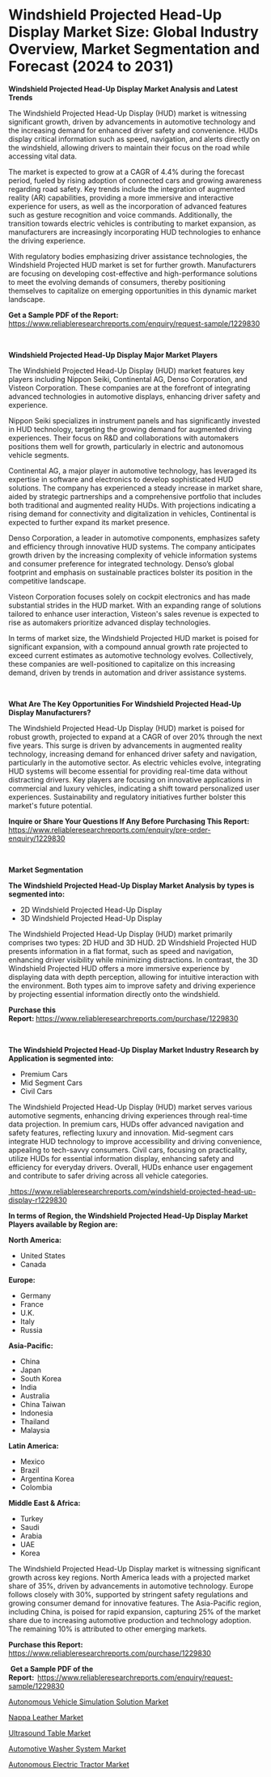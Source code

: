 <p><h1>Windshield Projected Head-Up Display Market Size: Global Industry Overview, Market Segmentation and Forecast (2024 to 2031)</h1></p><p><strong>Windshield Projected Head-Up Display Market Analysis and Latest Trends</strong></p>
<p><p>The Windshield Projected Head-Up Display (HUD) market is witnessing significant growth, driven by advancements in automotive technology and the increasing demand for enhanced driver safety and convenience. HUDs display critical information such as speed, navigation, and alerts directly on the windshield, allowing drivers to maintain their focus on the road while accessing vital data.</p><p>The market is expected to grow at a CAGR of 4.4% during the forecast period, fueled by rising adoption of connected cars and growing awareness regarding road safety. Key trends include the integration of augmented reality (AR) capabilities, providing a more immersive and interactive experience for users, as well as the incorporation of advanced features such as gesture recognition and voice commands. Additionally, the transition towards electric vehicles is contributing to market expansion, as manufacturers are increasingly incorporating HUD technologies to enhance the driving experience.</p><p>With regulatory bodies emphasizing driver assistance technologies, the Windshield Projected HUD market is set for further growth. Manufacturers are focusing on developing cost-effective and high-performance solutions to meet the evolving demands of consumers, thereby positioning themselves to capitalize on emerging opportunities in this dynamic market landscape.</p></p>
<p><strong>Get a Sample PDF of the Report:&nbsp;</strong> <a href="https://www.reliableresearchreports.com/enquiry/request-sample/1229830?utm_campaign=38&utm_medium=2&utm_source=Github&utm_content=ia&utm_term=04112024&utm_id=windshield-projected-head-up-display">https://www.reliableresearchreports.com/enquiry/request-sample/1229830</a></p>
<p>&nbsp;</p>
<p><strong>Windshield Projected Head-Up Display Major Market Players</strong></p>
<p><p>The Windshield Projected Head-Up Display (HUD) market features key players including Nippon Seiki, Continental AG, Denso Corporation, and Visteon Corporation. These companies are at the forefront of integrating advanced technologies in automotive displays, enhancing driver safety and experience.</p><p>Nippon Seiki specializes in instrument panels and has significantly invested in HUD technology, targeting the growing demand for augmented driving experiences. Their focus on R&D and collaborations with automakers positions them well for growth, particularly in electric and autonomous vehicle segments.</p><p>Continental AG, a major player in automotive technology, has leveraged its expertise in software and electronics to develop sophisticated HUD solutions. The company has experienced a steady increase in market share, aided by strategic partnerships and a comprehensive portfolio that includes both traditional and augmented reality HUDs. With projections indicating a rising demand for connectivity and digitalization in vehicles, Continental is expected to further expand its market presence.</p><p>Denso Corporation, a leader in automotive components, emphasizes safety and efficiency through innovative HUD systems. The company anticipates growth driven by the increasing complexity of vehicle information systems and consumer preference for integrated technology. Denso’s global footprint and emphasis on sustainable practices bolster its position in the competitive landscape.</p><p>Visteon Corporation focuses solely on cockpit electronics and has made substantial strides in the HUD market. With an expanding range of solutions tailored to enhance user interaction, Visteon's sales revenue is expected to rise as automakers prioritize advanced display technologies.</p><p>In terms of market size, the Windshield Projected HUD market is poised for significant expansion, with a compound annual growth rate projected to exceed current estimates as automotive technology evolves. Collectively, these companies are well-positioned to capitalize on this increasing demand, driven by trends in automation and driver assistance systems.</p></p>
<p>&nbsp;</p>
<p><strong>What Are The Key Opportunities For Windshield Projected Head-Up Display Manufacturers?</strong></p>
<p><p>The Windshield Projected Head-Up Display (HUD) market is poised for robust growth, projected to expand at a CAGR of over 20% through the next five years. This surge is driven by advancements in augmented reality technology, increasing demand for enhanced driver safety and navigation, particularly in the automotive sector. As electric vehicles evolve, integrating HUD systems will become essential for providing real-time data without distracting drivers. Key players are focusing on innovative applications in commercial and luxury vehicles, indicating a shift toward personalized user experiences. Sustainability and regulatory initiatives further bolster this market's future potential.</p></p>
<p><strong>Inquire or Share Your Questions If Any Before Purchasing This Report:</strong> <a href="https://www.reliableresearchreports.com/enquiry/pre-order-enquiry/1229830?utm_campaign=38&utm_medium=2&utm_source=Github&utm_content=ia&utm_term=04112024&utm_id=windshield-projected-head-up-display">https://www.reliableresearchreports.com/enquiry/pre-order-enquiry/1229830</a></p>
<p>&nbsp;</p>
<p><strong>Market Segmentation</strong></p>
<p><strong>The Windshield Projected Head-Up Display Market Analysis by types is segmented into:</strong></p>
<p><ul><li>2D Windshield Projected Head-Up Display</li><li>3D Windshield Projected Head-Up Display</li></ul></p>
<p><p>The Windshield Projected Head-Up Display (HUD) market primarily comprises two types: 2D HUD and 3D HUD. 2D Windshield Projected HUD presents information in a flat format, such as speed and navigation, enhancing driver visibility while minimizing distractions. In contrast, the 3D Windshield Projected HUD offers a more immersive experience by displaying data with depth perception, allowing for intuitive interaction with the environment. Both types aim to improve safety and driving experience by projecting essential information directly onto the windshield.</p></p>
<p><strong>Purchase this Report:&nbsp;</strong><a href="https://www.reliableresearchreports.com/purchase/1229830?utm_campaign=38&utm_medium=2&utm_source=Github&utm_content=ia&utm_term=04112024&utm_id=windshield-projected-head-up-display">https://www.reliableresearchreports.com/purchase/1229830</a></p>
<p>&nbsp;</p>
<p><strong>The Windshield Projected Head-Up Display Market Industry Research by Application is segmented into:</strong></p>
<p><ul><li>Premium Cars</li><li>Mid Segment Cars</li><li>Civil Cars</li></ul></p>
<p><p>The Windshield Projected Head-Up Display (HUD) market serves various automotive segments, enhancing driving experiences through real-time data projection. In premium cars, HUDs offer advanced navigation and safety features, reflecting luxury and innovation. Mid-segment cars integrate HUD technology to improve accessibility and driving convenience, appealing to tech-savvy consumers. Civil cars, focusing on practicality, utilize HUDs for essential information display, enhancing safety and efficiency for everyday drivers. Overall, HUDs enhance user engagement and contribute to safer driving across all vehicle categories.</p></p>
<p><a href="https://www.reliableresearchreports.com/windshield-projected-head-up-display-r1229830?utm_campaign=38&utm_medium=2&utm_source=Github&utm_content=ia&utm_term=04112024&utm_id=windshield-projected-head-up-display">&nbsp;https://www.reliableresearchreports.com/windshield-projected-head-up-display-r1229830</a></p>
<p><strong>In terms of Region, the Windshield Projected Head-Up Display Market Players available by Region are:</strong></p>
<p>
    <p> <strong> North America: </strong>
        <ul>
            <li>United States</li>
            <li>Canada</li>
        </ul>
        </p> 
    <p> <strong> Europe: </strong>
        <ul>
            <li>Germany</li>
            <li>France</li>
            <li>U.K.</li>
            <li>Italy</li>
            <li>Russia</li>
        </ul>
        </p> 
    <p> <strong> Asia-Pacific: </strong>
        <ul>
            <li>China</li>
            <li>Japan</li>
            <li>South Korea</li>
            <li>India</li>
            <li>Australia</li>
            <li>China Taiwan</li>
            <li>Indonesia</li>
            <li>Thailand</li>
            <li>Malaysia</li>
        </ul>
        </p> 
    <p> <strong> Latin America: </strong>
        <ul>
            <li>Mexico</li>
            <li>Brazil</li>
            <li>Argentina Korea</li>
            <li>Colombia</li>
        </ul>
        </p> 
    <p> <strong> Middle East & Africa: </strong>
        <ul>
            <li>Turkey</li>
            <li>Saudi</li>
            <li>Arabia</li>
            <li>UAE</li>
            <li>Korea</li>
        </ul>
    </p>
    </p>
<p><p>The Windshield Projected Head-Up Display market is witnessing significant growth across key regions. North America leads with a projected market share of 35%, driven by advancements in automotive technology. Europe follows closely with 30%, supported by stringent safety regulations and growing consumer demand for innovative features. The Asia-Pacific region, including China, is poised for rapid expansion, capturing 25% of the market share due to increasing automotive production and technology adoption. The remaining 10% is attributed to other emerging markets.</p></p>
<p><strong>Purchase this Report: </strong><a href="https://www.reliableresearchreports.com/purchase/1229830?utm_campaign=38&utm_medium=2&utm_source=Github&utm_content=ia&utm_term=04112024&utm_id=windshield-projected-head-up-display">https://www.reliableresearchreports.com/purchase/1229830</a></p>
<p>&nbsp;<strong>Get a Sample PDF of the Report:&nbsp;&nbsp;</strong><a href="https://www.reliableresearchreports.com/enquiry/request-sample/1229830?utm_campaign=38&utm_medium=2&utm_source=Github&utm_content=ia&utm_term=04112024&utm_id=windshield-projected-head-up-display">https://www.reliableresearchreports.com/enquiry/request-sample/1229830</a></p>
<p><strong></strong></p>
<p><p><a href="https://github.com/tacitam515l/Market-Research-Report-List-1/blob/main/autonomous-vehicle-simulation-solution-market.md?utm_campaign=38&utm_medium=2&utm_source=Github&utm_content=ia&utm_term=04112024&utm_id=windshield-projected-head-up-display">Autonomous Vehicle Simulation Solution Market</a></p><p><a href="https://medium.com/@josqmxrouth/the-nappa-leather-market-research-report-provides-an-in-depth-and-up-to-date-analysis-of-the-1471c5af6796?utm_campaign=38&utm_medium=2&utm_source=Github&utm_content=ia&utm_term=04112024&utm_id=windshield-projected-head-up-display">Nappa Leather Market</a></p><p><a href="https://issuu.com/reportprime-2/docs/ultrasound-table-market-size-2030.p_0d30f6961ff814?utm_campaign=38&utm_medium=2&utm_source=Github&utm_content=ia&utm_term=04112024&utm_id=windshield-projected-head-up-display">Ultrasound Table Market</a></p><p><a href="https://github.com/KejsiLoshi121/Market-Research-Report-List-1/blob/main/automotive-washer-system-market.md?utm_campaign=38&utm_medium=2&utm_source=Github&utm_content=ia&utm_term=04112024&utm_id=windshield-projected-head-up-display">Automotive Washer System Market</a></p><p><a href="https://www.linkedin.com/pulse/global-autonomous-electric-tractor-market-opportunities-challenges2024-qtnvf?utm_campaign=38&utm_medium=2&utm_source=Github&utm_content=ia&utm_term=04112024&utm_id=windshield-projected-head-up-display">Autonomous Electric Tractor Market</a></p></p>